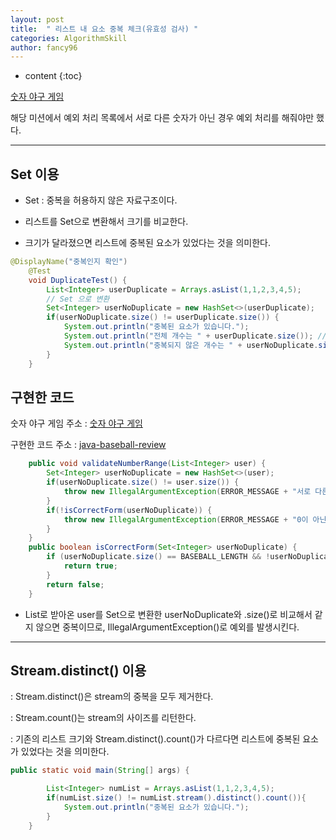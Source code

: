 ```yaml
---
layout: post
title:  " 리스트 내 요소 중복 체크(유효성 검사) "
categories: AlgorithmSkill
author: fancy96
---
```

* content
{:toc}

[숫자 야구 게임](https://github.com/woowacourse-precourse/java-baseball)

해당 미션에서 예외 처리 목록에서 서로 다른 숫자가 아닌 경우 예외 처리를 해줘야만 했다.

---

## Set 이용

- Set : 중복을 허용하지 않은 자료구조이다.

- 리스트를 Set으로 변환해서 크기를 비교한다.
- 크기가 달라졌으면 리스트에 중복된 요소가 있었다는 것을 의미한다.

``` java
@DisplayName("중복인지 확인")
    @Test
    void DuplicateTest() {
        List<Integer> userDuplicate = Arrays.asList(1,1,2,3,4,5);
        // Set 으로 변환
        Set<Integer> userNoDuplicate = new HashSet<>(userDuplicate);
        if(userNoDuplicate.size() != userDuplicate.size()) {
            System.out.println("중복된 요소가 있습니다.");
            System.out.println("전체 개수는 " + userDuplicate.size()); // 6개
            System.out.println("중복되지 않은 개수는 " + userNoDuplicate.size()); // 5개
        }
    }
```


## 구현한 코드

숫자 야구 게임 주소 : [숫자 야구 게임](https://github.com/woowacourse-precourse/java-baseball)

구현한 코드 주소 : [java-baseball-review](https://github.com/fancy-log/java-baseball-review/pull/1)

``` java
	public void validateNumberRange(List<Integer> user) {
        Set<Integer> userNoDuplicate = new HashSet<>(user);
        if(userNoDuplicate.size() != user.size()) {
            throw new IllegalArgumentException(ERROR_MESSAGE + "서로 다른 3자리 숫자만 입력 가능합니다.");
        }
        if(!isCorrectForm(userNoDuplicate)) {
            throw new IllegalArgumentException(ERROR_MESSAGE + "0이 아닌 3자리 숫자만 입력 가능합니다.");
        }
    }
    public boolean isCorrectForm(Set<Integer> userNoDuplicate) {
        if (userNoDuplicate.size() == BASEBALL_LENGTH && !userNoDuplicate.contains(ZERO)) {
            return true;
        }
        return false;
    }
```
- List로 받아온 user를 Set으로 변환한 userNoDuplicate와 .size()로 비교해서 같지 않으면 중복이므로, IllegalArgumentException()로 예외를 발생시킨다.

---

## Stream.distinct() 이용

: Stream.distinct()은 stream의 중복을 모두 제거한다.

: Stream.count()는 stream의 사이즈를 리턴한다.

: 기존의 리스트 크기와 Stream.distinct().count()가 다르다면 리스트에 중복된 요소가 있었다는 것을 의미한다.

``` java
public static void main(String[] args) {

        List<Integer> numList = Arrays.asList(1,1,2,3,4,5);
        if(numList.size() != numList.stream().distinct().count()){
            System.out.println("중복된 요소가 있습니다.");
        }
    }
```